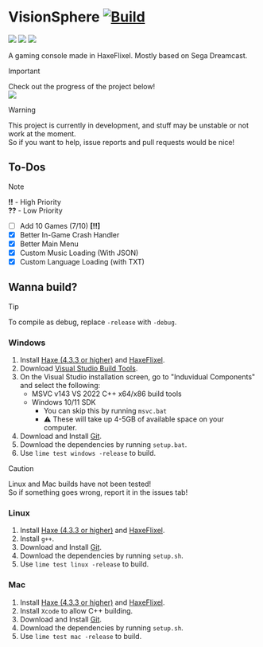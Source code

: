 # VisionSphere [![Build](https://github.com/Joalor64GH/VisionSphere/actions/workflows/main.yml/badge.svg)](https://github.com/Joalor64GH/VisionSphere/actions/workflows/main.yml)
![](https://img.shields.io/github/repo-size/Joalor64GH/VisionSphere)
![](https://img.shields.io/github/issues/Joalor64GH/VisionSphere)
![](https://img.shields.io/badge/balls-in_your_jaws-green)

A gaming console made in HaxeFlixel. Mostly based on Sega Dreamcast.

> [!IMPORTANT]
> Check out the progress of the project below! <br>
> ![](https://geps.dev/progress/70)

> [!WARNING]
> This project is currently in development, and stuff may be unstable or not work at the moment. <br>
> So if you want to help, issue reports and pull requests would be nice!

## To-Dos
> [!NOTE]
> **!!** - High Priority <br>
> **??** - Low Priority

* [ ] Add 10 Games (7/10) **[!!]**
* [X] Better In-Game Crash Handler
* [X] Better Main Menu
* [X] Custom Music Loading (With JSON)
* [X] Custom Language Loading (with TXT)

## Wanna build?
> [!TIP]
> To compile as debug, replace `-release` with `-debug`.

### Windows
1. Install [Haxe (4.3.3 or higher)](https://haxe.org/download/version/4.3.3/) and [HaxeFlixel](https://haxeflixel.com/documentation/install-haxeflixel/).
2. Download [Visual Studio Build Tools](https://aka.ms/vs/17/release/vs_BuildTools.exe).
3. On the Visual Studio installation screen, go to "Induvidual Components" and select the following:
    * MSVC v143 VS 2022 C++ x64/x86 build tools
    * Windows 10/11 SDK
        * You can skip this by running `msvc.bat`
        * ⚠ These will take up 4-5GB of available space on your computer.
4. Download and Install [Git](https://git-scm.com/download).
5. Download the dependencies by running `setup.bat`.
6. Use `lime test windows -release` to build.

> [!CAUTION]
> Linux and Mac builds have not been tested! <br>
> So if something goes wrong, report it in the issues tab!

### Linux
1. Install [Haxe (4.3.3 or higher)](https://haxe.org/download/version/4.3.3/) and [HaxeFlixel](https://haxeflixel.com/documentation/install-haxeflixel/).
2. Install `g++`.
3. Download and Install [Git](https://git-scm.com/download).
4. Download the dependencies by running `setup.sh`.
5. Use `lime test linux -release` to build.

### Mac
1. Install [Haxe (4.3.3 or higher)](https://haxe.org/download/version/4.3.3/) and [HaxeFlixel](https://haxeflixel.com/documentation/install-haxeflixel/).
2. Install `Xcode` to allow C++ building.
3. Download and Install [Git](https://git-scm.com/download).
4. Download the dependencies by running `setup.sh`.
5. Use `lime test mac -release` to build.